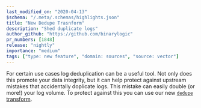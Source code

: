 ```yaml
---
last_modified_on: "2020-04-13"
$schema: "/.meta/.schemas/highlights.json"
title: "New Dedupe Trasnform"
description: "Shed duplicate logs"
author_github: "https://github.com/binarylogic"
pr_numbers: [1848]
release: "nightly"
importance: "medium"
tags: ["type: new feature", "domain: sources", "source: vector"]
---
```


For certain use cases log deduplication can be a useful tool. Not only does
this promote your data integrity, but it can help protect against upstream
mistakes that accidentally doplicate logs. This mistake can easily double
(or more!) your log volume. To protect against this you can use our new
[`dedupe` transform][docs.transforms.dedupe].


[docs.transforms.dedupe]: /docs/reference/transforms/dedupe/
